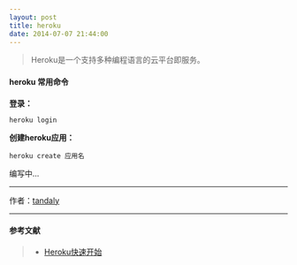 ```yaml
---
layout: post 
title: heroku
date: 2014-07-07 21:44:00
---
```


> Heroku是一个支持多种编程语言的云平台即服务。

#### heroku 常用命令

**登录：**
```
heroku login
```

**创建heroku应用：**
```
heroku create 应用名
```




编写中...


---

作者：[tandaly](http://tandaly.github.com)

---

#### 参考文献

>  * [Heroku快速开始](http://blog.sina.com.cn/s/blog_812973c30101242z.html) 